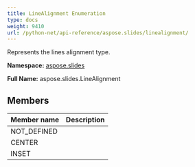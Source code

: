 ```yaml
---
title: LineAlignment Enumeration
type: docs
weight: 9410
url: /python-net/api-reference/aspose.slides/linealignment/
---
```


Represents the lines alignment type.

**Namespace:** [aspose.slides](/slides/python-net/api-reference/aspose.slides/)

**Full Name:** aspose.slides.LineAlignment



## **Members**
|**Member name**|**Description**|
| :- | :- |
|NOT_DEFINED||
|CENTER||
|INSET||
